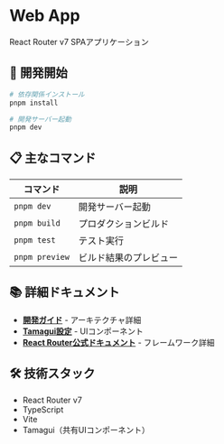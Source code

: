 # Web App

React Router v7 SPAアプリケーション

## 🚀 開発開始

```bash
# 依存関係インストール
pnpm install

# 開発サーバー起動
pnpm dev
```

## 📋 主なコマンド

| コマンド | 説明 |
|----------|------|
| `pnpm dev` | 開発サーバー起動 |
| `pnpm build` | プロダクションビルド |
| `pnpm test` | テスト実行 |
| `pnpm preview` | ビルド結果のプレビュー |

## 📚 詳細ドキュメント

- **[開発ガイド](../../docs/DEVELOPMENT.md)** - アーキテクチャ詳細
- **[Tamagui設定](../../docs/TAMAGUI_SETUP.md)** - UIコンポーネント
- **[React Router公式ドキュメント](https://reactrouter.com/)** - フレームワーク詳細

## 🛠️ 技術スタック

- React Router v7
- TypeScript
- Vite
- Tamagui（共有UIコンポーネント）